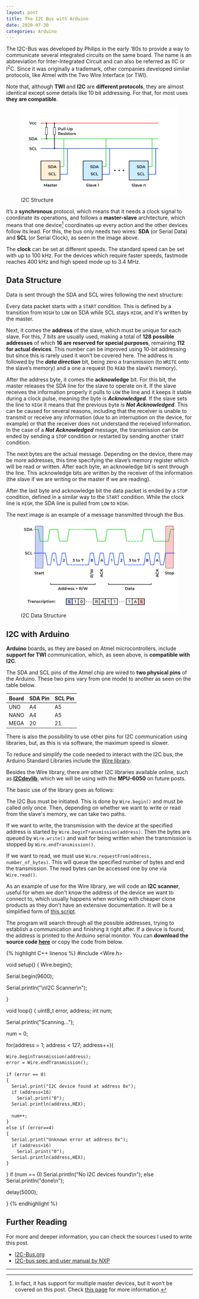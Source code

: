 ```yaml
---
layout: post
title: The I2C Bus with Arduino
date: 2020-07-30
categories: Arduino
---
```


The I2C-Bus was developed by Philips in the early ‘80s to provide a way to communicate several integrated circuits on the same board. The name is an abbreviation for Inter-Integrated Circuit and can also be referred as IIC or I<sup>2</sup>C. Since it was originally a trademark, other companies developed similar protocols, like Atmel with the Two Wire Interface (or TWI).

<div class="notification is-info is-light">
Note that, although <strong>TWI</strong> and <strong>I2C</strong> are <strong>different protocols</strong>, they are almost identical except some details like 10 bit addressing. For that, for most uses <strong>they are compatible</strong>.
</div>

<figure class="image is-16by9">
  <img src="/assets/images/posts/arduino-i2c/I2C_Bus_en.png" title="I2C Structure">
  <figcaption>I2C Structure</figcaption>
</figure>


It’s a **synchronous** protocol, which means that it needs a clock signal to coordinate its operations, and follows a **master-slave** architecture, which means that one device[^1] coordinates up every action and the other devices follow its lead. For this, the bus only needs two wires: **SDA** (or Serial Data) and **SCL** (or Serial Clock), as seen in the image above.

<div class="notification is-info is-light">
The <strong>clock</strong> can be set at different speeds. The standard speed can be set with up to 100 kHz. For the devices which require faster speeds, fastmode reaches 400 kHz and high speed mode up to 3.4 MHz.
</div>

## Data Structure

Data is sent through the SDA and SCL wires following the next structure:

Every data packet starts with a `START` condition. This is defined by a transition from `HIGH` to `LOW` on SDA while SCL stays `HIGH`, and it's written by the master. 

Next, it comes the **address** of the slave, which must be unique for each slave. For this, 7 bits are usually used, making a total of **128 possible addresses** of which **16 are reserved for special purposes**, remaining **112 for actual devices**. This number can be improved using 10-bit addressing but since this is rarely used it won’t be covered here. The address is followed by the ***data direction*** bit, being zero a transmission (to `WRITE` onto the slave’s memory) and a one a request (to `READ` the slave’s memory).

After the address byte, it comes the **acknowledge** bit. For this bit, the master releases the SDA line for the slave to operate on it. If the slave receives the information properly it pulls to `LOW` the line and it keeps it stable during a clock pulse, meaning the byte is ***Acknowledged***. If the slave sets the line to `HIGH` it means that the previous byte is ***Not Acknowledged***. This can be caused for several reasons, including that the receiver is unable to transmit or receive any information (due to an interruption on the device, for example) or that the receiver does not understand the received information. In the case of a ***Not Acknowledged*** message, the transmission can be ended by sending a `STOP` condition or restarted by sending another `START` condition.

The next bytes are the actual message. Depending on the device, there may be more addresses, this time specifying the slave’s memory register which will be read or written. After each byte, an acknowledge bit is sent through the line. This acknowledge bits are written by the receiver of the information (the slave if we are writing or the master if we are reading).

After the last byte and acknowledge bit the data packet is ended by a `STOP` condition, defined in a similar way to the `START` condition. While the clock line is `HIGH`, the SDA line is pulled from `LOW` to `HIGH`.

The next image is an example of a message transmitted through the Bus.

<figure class="image is-16by9">
  <img src="/assets/images/posts/arduino-i2c/I2C_data_structure_en.png" title="I2C Data Structure">
  <figcaption>I2C Data Structure</figcaption>
</figure>

## I2C with Arduino

**Arduino** boards, as they are based on Atmel microcontrollers, include **support for TWI** communication, which, as seen above, is **compatible with I2C**.

The SDA and SCL pins of the Atmel chip are wired to **two physical pins** of the Arduino. These two pins vary from one model to another as seen on the table below.


| Board | SDA Pin | SCL Pin |
|-------|---------|---------|
| UNO   | A4      | A5      |
| NANO  | A4      | A5      |
| MEGA  | 20      | 21      |


There is also the possibility to use other pins for I2C communication using libraries, but, as this is via software, the maximum speed is slower.

To reduce and simplify the code needed to interact with the I2C bus, the Arduino Standard Libraries include the [Wire library](https://www.arduino.cc/en/reference/wire).

<div class="notification is-info is-light">
Besides the Wire library, there are other I2C libraries available online, such as <a href="http://www.i2cdevlib.com/"><strong>I2Cdevlib</strong></a>, which we will be using with the <strong>MPU-6050</strong> on future posts.
</div>

The basic use of the library goes as follows:

The I2C Bus must be initiated. This is done by `Wire.begin()` and must be called only once. Then, depending on whether we want to write or read from the slave's memory, we can take two paths.

If we want to write, the transmission with the device at the specified address is started by `Wire.beginTransmission(address)`. Then the bytes are queued by `Wire.write()` and wait for being written when the transmission is stopped by `Wire.endTransmission()`.

If we want to read, we must use `Wire.requestFrom(address, number_of_bytes)`. This will queue the specified number of bytes and end the transmission. The read bytes can be accessed one by one via `Wire.read()`.

As an example of use for the Wire library, we will code an **I2C scanner**, useful for when we don't know the address of the device we want to connect to, which usually happens when working with cheaper clone products as they don't have an extensive documentation. It will be a simplified form of [this script](https://playground.arduino.cc/Main/I2cScanner/).

The program will search through all the possible addresses, trying to establish a communication and finishing it right after. If a device is found, the address is printed to the Arduino serial monitor. You can **download the source code <a href="/assets/downloadables/posts/i2c-arduino/I2C_scanning.ino" download>here</a>** or copy the code from below.


{% highlight C++ linenos %}
#include <Wire.h>

void setup() {
  Wire.begin();

  Serial.begin(9600);

  Serial.println("\nI2C Scanner\n");

}

void loop() {
  uint8_t error, address;
  int num;

  Serial.println("Scanning...");

  num = 0;

  for(address = 1; address < 127; address++){

    Wire.beginTransmission(address);
    error = Wire.endTransmission();

    if (error == 0)
    {
      Serial.print("I2C device found at address 0x");
      if (address<16)
        Serial.print("0");
      Serial.println(address,HEX);
 
      num++;
    }
    else if (error==4)
    {
      Serial.print("Unknown error at address 0x");
      if (address<16)
        Serial.print("0");
      Serial.println(address,HEX);
    }    
  }
  if (num == 0)
    Serial.println("No I2C devices found\n");
  else
    Serial.println("done\n");
 
  delay(5000); 
    
}
{% endhighlight %}

## Further Reading

For more and deeper information, you can check the sources I used to write this post.

- [I2C-Bus.org](https://www.i2c-bus.org/)
- [I2C-bus spec and user manual by NXP](https://www.nxp.com/docs/en/user-guide/UM10204.pdf)

---

[^1]: In fact, it has support for multiple master devices, but it won’t be covered on this post. Check [this page](https://www.i2c-bus.org/multimaster/) for more information. 
